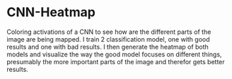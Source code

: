 # CNN-Heatmap
Coloring activations of a CNN to see how are the different parts of the image are being mapped. I train 2 classification model, one with good results and one with bad results. I then generate the heatmap of both models and visualize the way the good model focuses on different things, presumably the more important parts of the image and therefor gets better results. 
